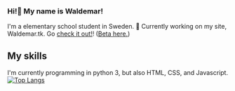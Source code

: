 ### Hi!👋 My name is Waldemar!
I'm a elementary school student in Sweden.
🔭 Currently working on my site, Waldemar.tk. Go [check it out!](https://waldemar.tk)! ([Beta here.](https://beta.waldemar.tk))

## My skills
I'm currently programming in python 3, but also HTML, CSS, and Javascript.
[![Top Langs](https://github-readme-stats.vercel.app/api/top-langs/?username=WaldemarBjornstrom)](#)


<!--
**WaldemarBjornstrom/WaldemarBjornstrom** is a ✨ _special_ ✨ repository because its `README.md` (this file) appears on your GitHub profile.

Here are some ideas to get you started:

- 🔭 I’m currently working on ...
- 🌱 I’m currently learning ...
- 👯 I’m looking to collaborate on ...
- 🤔 I’m looking for help with ...
- 💬 Ask me about ...
- 📫 How to reach me: ...
- 😄 Pronouns: ...
- ⚡ Fun fact: ...
-->
